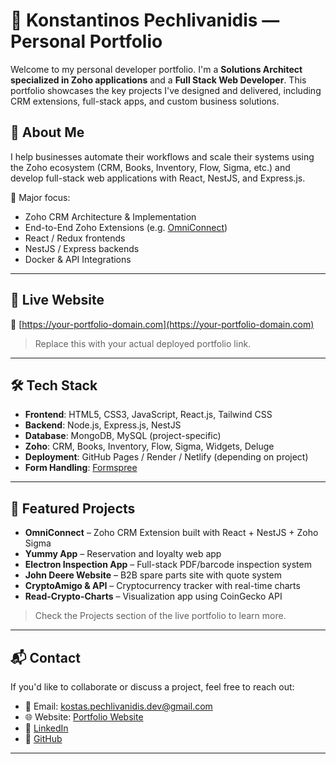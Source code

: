 # 💼 Konstantinos Pechlivanidis — Personal Portfolio

Welcome to my personal developer portfolio. I'm a **Solutions Architect specialized in Zoho applications** and a **Full Stack Web Developer**. This portfolio showcases the key projects I've designed and delivered, including CRM extensions, full-stack apps, and custom business solutions.

## 🧠 About Me

I help businesses automate their workflows and scale their systems using the Zoho ecosystem (CRM, Books, Inventory, Flow, Sigma, etc.) and develop full-stack web applications with React, NestJS, and Express.js.

📌 Major focus:
- Zoho CRM Architecture & Implementation
- End-to-End Zoho Extensions (e.g. [OmniConnect](https://marketplace.zoho.com/app/crm/omni-connect-for-zoho-crm-by-mitto))
- React / Redux frontends
- NestJS / Express backends
- Docker & API Integrations

---

## 🚀 Live Website

🔗 [https://your-portfolio-domain.com](https://your-portfolio-domain.com)

> Replace this with your actual deployed portfolio link.

---

## 🛠️ Tech Stack

- **Frontend**: HTML5, CSS3, JavaScript, React.js, Tailwind CSS
- **Backend**: Node.js, Express.js, NestJS
- **Database**: MongoDB, MySQL (project-specific)
- **Zoho**: CRM, Books, Inventory, Flow, Sigma, Widgets, Deluge
- **Deployment**: GitHub Pages / Render / Netlify (depending on project)
- **Form Handling**: [Formspree](https://formspree.io/)

---

## 📂 Featured Projects

- **OmniConnect** – Zoho CRM Extension built with React + NestJS + Zoho Sigma  
- **Yummy App** – Reservation and loyalty web app  
- **Electron Inspection App** – Full-stack PDF/barcode inspection system  
- **John Deere Website** – B2B spare parts site with quote system  
- **CryptoAmigo & API** – Cryptocurrency tracker with real-time charts  
- **Read-Crypto-Charts** – Visualization app using CoinGecko API

> Check the Projects section of the live portfolio to learn more.

---

## 📬 Contact

If you'd like to collaborate or discuss a project, feel free to reach out:

- 📧 Email: [kostas.pechlivanidis.dev@gmail.com](mailto:kostas.pechlivanidis.dev@gmail.com)
- 🌐 Website: [Portfolio Website](https://your-portfolio-domain.com)
- 🔗 [LinkedIn](https://www.linkedin.com/in/konstantinos-pechlivanidis-65a339293/)
- 🐙 [GitHub](https://github.com/true-hero23)

---

